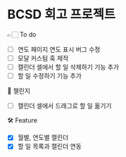 # BCSD 회고 프로젝트

👉🏻 To do

- [ ] 연도 페이지 연도 표시 버그 수정
- [ ] 모달 커스텀 훅 제작
- [ ] 캘린더 셀에서 할 일 삭제하기 기능 추가
- [ ] 할 일 수정하기 기능 추가

💫 챌린지

- [ ] 캘린더 셀에서 드래그로 할 일 옮기기

🛠 Feature

- [x] 월별, 연도별 캘린더
- [x] 할 일 목록과 캘린더 연동
